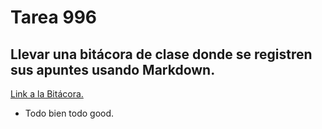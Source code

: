 # Tarea 996

## Llevar una bitácora de clase donde se registren sus apuntes usando Markdown.

[Link a la Bitácora.](https://github.com/GabrielAscencio/datasec25/blob/main/BITACORA.md)

- Todo bien todo good.